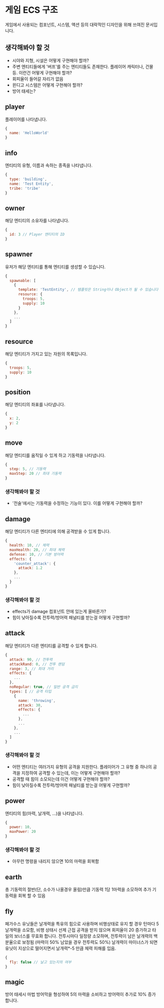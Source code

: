 게임 ECS 구조
============
게임에서 사용되는 컴포넌트, 시스템, 액션 등의 대략적인 디자인을 위해 쓰여진 문서입니다.

생각해봐야 할 것
-------------

- 시야와 지형, 시설은 어떻게 구현해야 할까?
- 주변 엔티티들에게 '버프'를 주는 엔티티들도 존재한다.
  플레이어 캐릭터나, 건물 등. 이런건 어떻게 구현해야 할까?
- 회피율이 들어갈 자리가 없음
- 윈디고 시스템은 어떻게 구현해야 할까?
- 방어 태세는?

player
------
플레이어를 나타냅니다.

```js
{
  name: 'HelloWorld'
}
```

info
----
엔티티의 유형, 이름과 속하는 종족을 나타냅니다.

```js
{
  type: 'building',
  name: 'Test Entity',
  tribe: 'tribe'
}
```

owner
-----
해당 엔티티의 소유자를 나타냅니다.

```js
{
  id: 3 // Player 엔티티의 ID
}
```

spawner
-------
유저가 해당 엔티티를 통해 엔티티를 생성할 수 있습니다.

```js
{
  spawnable: [
    {
      template: 'TestEntity', // 템플릿은 String이나 Object가 될 수 있습니다
      resource: {
        troops: 5,
        supply: 10
      }
    },
    ...
  ]
}
```

resource
--------
해당 엔티티가 가지고 있는 자원의 목록입니다.

```js
{
  troops: 5,
  supply: 10
}
```

position
--------
해당 엔티티의 좌표를 나타냅니다.

```js
{
  x: 2,
  y: 2
}
```

move
----
해당 엔티티를 움직일 수 있게 하고 기동력을 나타냅니다.

```js
{
  step: 5, // 기동력
  maxStep: 20 // 최대 기동력
}
```

### 생각해봐야 할 것

- '전술'에서는 기동력을 수정하는 기능이 있다.
  이를 어떻게 구현해야 할까?

damage
------
해당 엔티티가 다른 엔티티에 의해 공격받을 수 있게 합니다.

```js
{
  health: 10, // 체력
  maxHealth: 20, // 최대 체력
  defense: 10, // 기본 방어력
  effects: {
    'counter_attack': {
      attack: 1.2
    },
    ...
  }
}
```

### 생각해봐야 할 것

- effects가 damage 컴포넌트 안에 있는게 올바른가?
- 힘이 낮아질수록 전투력/방어력 패널티를 받는걸 어떻게 구현할까?

attack
------
해당 엔티티가 다른 엔티티를 공격할 수 있게 합니다.

```js
{
  attack: 90, // 전투력
  attackRand: 0, // 전투 랜덤
  range: 3, // 최대 거리
  effects: {
    ...
  },
  noRegular: true, // 일반 공격 금지
  types: [ // 공격 타입
    {
      name: 'throwing',
      attack: 30,
      effects: {
        ...
      },
      ...
    },
    ...
  ]
}
```

### 생각해봐야 할 것

- 어떤 엔티티는 여러가지 유형의 공격을 지원한다.
  플레이어가 그 유형 중 하나의 공격을 지정하여 공격할 수 있는데,
  이는 어떻게 구현해야 할까?
- 공격할 때 힘이 소모되는데 이건 어떻게 구현해야 할까?
- 힘이 낮아질수록 전투력/방어력 패널티를 받는걸 어떻게 구현할까?

power
-----
엔티티의 힘(마력, 날개력, ...)을 나타냅니다.

```js
{
  power: 10,
  maxPower: 20
}
```

### 생각해봐야 할 것

- 아무런 명령을 내리지 않으면 10의 마력을 회복함

earth
-----
총 기동력의 절반(단, 소수가 나올경우 올림)만큼 기동력 1당 1마력을
소모하여 추가 기동력을 회복 할 수 있음

fly
---
페가수스 유닛들은 날개력을 특유의 힘으로 사용하며 비행상태로 유지 할 경우 턴마다 5 날개력을
소모함, 비행 상태시 선제 근접 공격을 받지 않으며 회피율이 20 증가하고 타일의 보너스를 무효화
합니다. 전투시마다 일정량 소모하며, 전투력이 남은 날개력의 백분율으로 보정됨 (마력이 50% 남았을
경우 전투력도 50%) 날개력이 마이너스가 되면 유닛이 지상으로 떨어지면서 날개력*-5 만큼
체력 피해를 입음.

```js
{
  fly: false // 날고 있는지의 여부
}
```

magic
-----
방어 태세시 마법 방어막을 형성하여 5의 마력을 소비하고 방어력이 추가로 10% 증가합니다.
